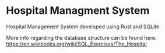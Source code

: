 # Hospital Managment System


Hospital Management System developed using Rust and SQLite 


More info regarding the database structure can be found here:
https://en.wikibooks.org/wiki/SQL_Exercises/The_Hospital
